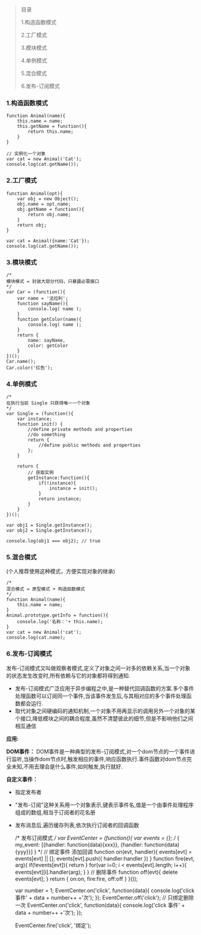 > 目录
>
> 1.构造函数模式
>
> 2.工厂模式
>
> 3.模块模式
>
> 4.单例模式
>
> 5.混合模式
>
> 6.发布-订阅模式

### 1.构造函数模式

    function Animal(name){
        this.name = name;
        this.getName = function(){
            return this.name;
        }
    }
    
    // 实例化一个对象
    var cat = new Animal('Cat');
    console.log(cat.getName());
    
### 2.工厂模式

    function Animal(opt){
        var obj = new Object();
        obj.name = opt.name;
        obj.getName = function(){
            return obj.name;
        }
        return obj;
    }
    
    var cat = Animal({name:'Cat'});
    console.log(cat.getName());

### 3.模块模式

    /*
    模块模式 = 封装大部分代码，只暴露必需接口
    */
    var Car = (function(){
        var name = '法拉利';
        function sayName(){
            console.log( name );
        }
        function getColor(name){
            console.log( name );
        }
        return {
            name: sayName,
            color: getColor
        }
    })();
    Car.name();
    Car.color('红色');

### 4.单例模式

    /*
    在执行当前 Single 只获得唯一一个对象
    */
    var Single = (function(){
        var instance;
        function init() {
            //define private methods and properties
            //do something
            return {
                //define public methods and properties
            };
        }
    
        return {
            // 获取实例
            getInstance:function(){
                if(!instance){
                    instance = init();
                }
                return instance;
            }
        }
    })();
    
    var obj1 = Single.getInstance();
    var obj2 = Single.getInstance();
    
    console.log(obj1 === obj2); // true

### 5.混合模式
(个人推荐使用这种模式，方便实现对象的继承)

    /*
    混合模式 = 原型模式 + 构造函数模式
    */
    function Animal(name){
        this.name = name;
    }
    Animal.prototype.getInfo = function(){
        console.log('名称：'+ this.name);
    }
    var cat = new Animal('cat');
    console.log(cat.name);

### 6.发布-订阅模式
发布-订阅模式又叫做观察者模式,定义了对象之间一对多的依赖关系,当一个对象的状态发生改变时,所有依赖与它的对象都将得到通知.

- 发布-订阅模式广泛应用于异步编程之中,是一种替代回调函数的方案.多个事件处理函数可以订阅同一个事件,当该事件发生后,与其相对应的多个事件处理函数都会运行.
- 取代对象之间硬编码的通知机制,一个对象不用再显示的调用另外一个对象的某个接口,降低模块之间的耦合程度,虽然不清楚彼此的细节,但是不影响他们之间相互通信

**应用:**

**DOM事件：**
DOM事件是一种典型的发布-订阅模式,对一个dom节点的一个事件进行监听,当操作dom节点时,触发相应的事件,响应函数执行.事件函数对dom节点完全未知,不用去理会是什么事件,如何触发,执行就好.

**自定义事件：**
- 指定发布者
- "发布-订阅"这种关系用一个对象表示,键表示事件名,值是一个由事件处理程序组成的数组,相当于订阅者的花名册
- 发布消息后,遍历缓存列表,依次执行订阅者的回调函数


    /*
    发布订阅模式
    */
    var EventCenter = (function(){
        var events = {};
        /*
        {
          my_event: [{handler: function(data){xxx}}, {handler: function(data){yyy}}]
        }
        */
        // 绑定事件 添加回调
        function on(evt, handler){
            events[evt] = events[evt] || [];
            events[evt].push({
                handler:handler
            })
        }
        function fire(evt, arg){
            if(!events[evt]){
                return 
            }
            for(var i=0; i < events[evt].length; i++){
                events[evt][i].handler(arg);
            }
        }
        // 删除事件
        function off(evt){
            delete events[evt];
        }
        return {
            on:on,
            fire:fire,
            off:off
        }
    }());
    
    var number = 1;
    EventCenter.on('click', function(data){
        console.log('click 事件' + data + number++ +'次');
    });
    EventCenter.off('click'); // 只绑定删除一次
    EventCenter.on('click', function(data){
        console.log('click 事件' + data + number++ +'次');
    });
    
    EventCenter.fire('click', '绑定');